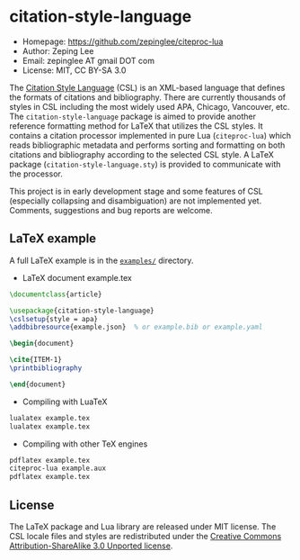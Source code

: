 # citation-style-language

- Homepage: https://github.com/zepinglee/citeproc-lua
- Author: Zeping Lee
- Email: zepinglee AT gmail DOT com
- License: MIT, CC BY-SA 3.0

The [Citation Style Language](https://citationstyles.org/) (CSL) is an
XML-based language that defines the formats of citations and bibliography.
There are currently thousands of styles in CSL including the most widely used
APA, Chicago, Vancouver, etc.
The `citation-style-language` package is aimed to provide another reference
formatting method for LaTeX that utilizes the CSL styles.
It contains a citation processor implemented in pure Lua (`citeproc-lua`)
which reads bibliographic metadata and performs sorting and formatting on both
citations and bibliography according to the selected CSL style.
A LaTeX package (`citation-style-language.sty`) is provided to communicate
with the processor.

This project is in early development stage and some features of CSL (especially
collapsing and disambiguation) are not implemented yet. Comments, suggestions
and bug reports are welcome.

## LaTeX example

A full LaTeX example is in the [`examples/`](examples) directory.

- LaTeX document example.tex

```latex
\documentclass{article}

\usepackage{citation-style-language}
\cslsetup{style = apa}
\addbibresource{example.json}  % or example.bib or example.yaml

\begin{document}

\cite{ITEM-1}
\printbibliography

\end{document}
```

- Compiling with LuaTeX

```bash
lualatex example.tex
lualatex example.tex
```

- Compiling with other TeX engines

```bash
pdflatex example.tex
citeproc-lua example.aux
pdflatex example.tex
```


## License

The LaTeX package and Lua library are released under MIT license.
The CSL locale files and styles are redistributed under the [Creative Commons Attribution-ShareAlike 3.0 Unported license](https://creativecommons.org/licenses/by-sa/3.0/).
